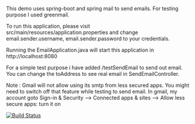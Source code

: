 This demo uses spring-boot and spring mail to send emails. For testing purpose I used greenmail.

To run this application, please visit src/main/resources/application.properties and change email.sender.username, email.sender.password to your credentials. 

Running the EmailApplication.java will start this application in http://localhost:8080

For a simple test purpose i have added /testSendEmail to send out email. You can change the toAddress to see real email in SendEmailController. 
 
Note : Gmail will not allow using its smtp from less secured apps. You might need to switch off that feature while testing to send email. 
In gmail, my account goto Sign-in & Security --> Connected apps & sites --> Allow less secure apps: turn it on



[![Build Status](https://travis-ci.org/abburi03/spring-boot-email.svg?branch=master)](https://travis-ci.org/abburi03/spring-boot-email)
